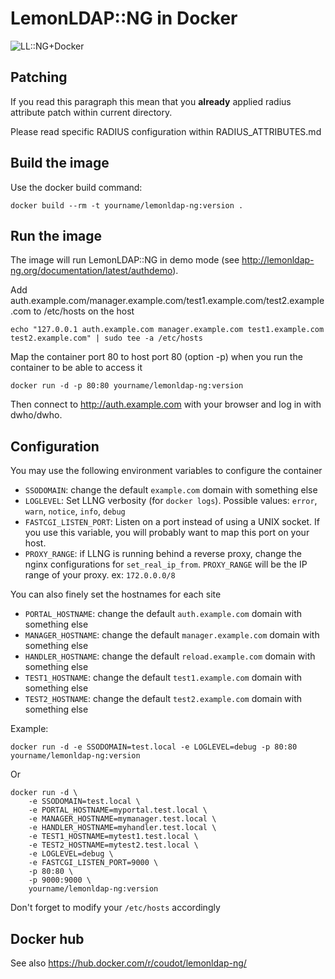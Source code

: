 # LemonLDAP::NG in Docker

![LL::NG+Docker](http://lemonldap-ng.org/_media/documentation/lemonldap-ng-docker.png)

## Patching

If you read this paragraph this mean that you **already** applied radius attribute  patch within current directory.

Please read specific RADIUS configuration within RADIUS_ATTRIBUTES.md

## Build the image

Use the docker build command:

    docker build --rm -t yourname/lemonldap-ng:version .

## Run the image

The image will run LemonLDAP::NG in demo mode (see http://lemonldap-ng.org/documentation/latest/authdemo).

Add auth.example.com/manager.example.com/test1.example.com/test2.example.com to /etc/hosts on the host

    echo "127.0.0.1 auth.example.com manager.example.com test1.example.com test2.example.com" | sudo tee -a /etc/hosts

Map the container port 80 to host port 80 (option -p) when you run the container to be able to access it

    docker run -d -p 80:80 yourname/lemonldap-ng:version

Then connect to http://auth.example.com with your browser and log in with dwho/dwho.

## Configuration

You may use the following environment variables to configure the container

* `SSODOMAIN`: change the default `example.com` domain with something else
* `LOGLEVEL`: Set LLNG verbosity (for `docker logs`). Possible values: `error`, `warn`, `notice`, `info`, `debug`
* `FASTCGI_LISTEN_PORT`: Listen on a port instead of using a UNIX socket. If you use this variable, you will probably want to map this port on your host.
* `PROXY_RANGE`: if LLNG is running behind a reverse proxy, change the nginx configurations for `set_real_ip_from`. `PROXY_RANGE` will be the IP range of your proxy. ex: `172.0.0.0/8`

You can also finely set the hostnames for each site

* `PORTAL_HOSTNAME`: change the default `auth.example.com` domain with something else
* `MANAGER_HOSTNAME`: change the default `manager.example.com` domain with something else
* `HANDLER_HOSTNAME`: change the default `reload.example.com` domain with something else
* `TEST1_HOSTNAME`: change the default `test1.example.com` domain with something else
* `TEST2_HOSTNAME`: change the default `test2.example.com` domain with something else

Example:

    docker run -d -e SSODOMAIN=test.local -e LOGLEVEL=debug -p 80:80 yourname/lemonldap-ng:version

Or

    docker run -d \
        -e SSODOMAIN=test.local \
        -e PORTAL_HOSTNAME=myportal.test.local \
        -e MANAGER_HOSTNAME=mymanager.test.local \
        -e HANDLER_HOSTNAME=myhandler.test.local \
        -e TEST1_HOSTNAME=mytest1.test.local \
        -e TEST2_HOSTNAME=mytest2.test.local \
        -e LOGLEVEL=debug \
        -e FASTCGI_LISTEN_PORT=9000 \
        -p 80:80 \
        -p 9000:9000 \
        yourname/lemonldap-ng:version

Don't forget to modify your `/etc/hosts` accordingly

## Docker hub

See also https://hub.docker.com/r/coudot/lemonldap-ng/
